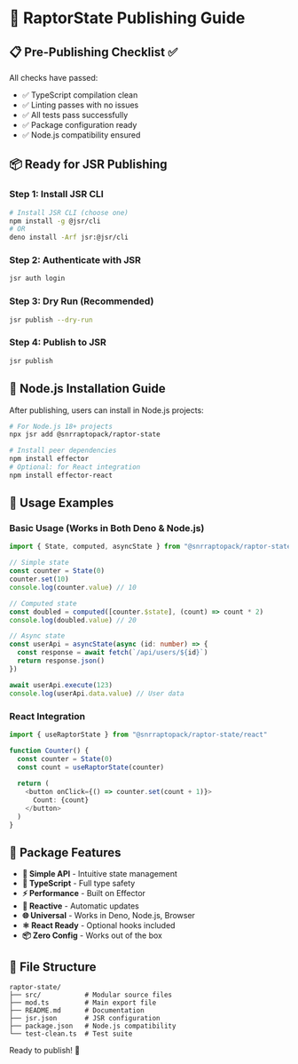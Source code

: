# 🚀 RaptorState Publishing Guide

## 📋 Pre-Publishing Checklist ✅

All checks have passed:
- ✅ TypeScript compilation clean
- ✅ Linting passes with no issues  
- ✅ All tests pass successfully
- ✅ Package configuration ready
- ✅ Node.js compatibility ensured

## 📦 Ready for JSR Publishing

### Step 1: Install JSR CLI

```bash
# Install JSR CLI (choose one)
npm install -g @jsr/cli
# OR
deno install -Arf jsr:@jsr/cli
```

### Step 2: Authenticate with JSR

```bash
jsr auth login
```

### Step 3: Dry Run (Recommended)

```bash
jsr publish --dry-run
```

### Step 4: Publish to JSR

```bash
jsr publish
```

## 🔧 Node.js Installation Guide

After publishing, users can install in Node.js projects:

```bash
# For Node.js 18+ projects
npx jsr add @snrraptopack/raptor-state

# Install peer dependencies
npm install effector
# Optional: for React integration
npm install effector-react
```

## 📖 Usage Examples

### Basic Usage (Works in Both Deno & Node.js)

```typescript
import { State, computed, asyncState } from "@snrraptopack/raptor-state"

// Simple state
const counter = State(0)
counter.set(10)
console.log(counter.value) // 10

// Computed state
const doubled = computed([counter.$state], (count) => count * 2)
console.log(doubled.value) // 20

// Async state
const userApi = asyncState(async (id: number) => {
  const response = await fetch(`/api/users/${id}`)
  return response.json()
})

await userApi.execute(123)
console.log(userApi.data.value) // User data
```

### React Integration

```typescript
import { useRaptorState } from "@snrraptopack/raptor-state/react"

function Counter() {
  const counter = State(0)
  const count = useRaptorState(counter)
  
  return (
    <button onClick={() => counter.set(count + 1)}>
      Count: {count}
    </button>
  )
}
```

## 🎯 Package Features

- **🦖 Simple API** - Intuitive state management
- **📘 TypeScript** - Full type safety
- **⚡ Performance** - Built on Effector
- **🔄 Reactive** - Automatic updates
- **🌐 Universal** - Works in Deno, Node.js, Browser
- **⚛️ React Ready** - Optional hooks included
- **📦 Zero Config** - Works out of the box

## 📄 File Structure

```
raptor-state/
├── src/           # Modular source files
├── mod.ts         # Main export file
├── README.md      # Documentation
├── jsr.json       # JSR configuration
├── package.json   # Node.js compatibility
└── test-clean.ts  # Test suite
```

Ready to publish! 🚀
